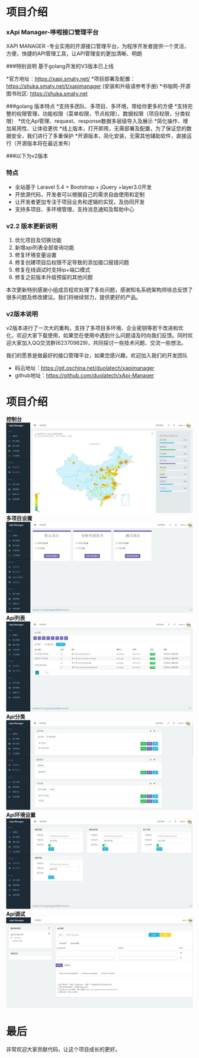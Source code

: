 项目介绍
========
### xApi Manager-哆啦接口管理平台
XAPI MANAGER -专业实用的开源接口管理平台，为程序开发者提供一个灵活，方便，快捷的API管理工具，让API管理变的更加清晰、明朗

###特别说明
基于golang开发的V3版本已上线

*官方地址：https://xapi.smaty.net/
*项目部署及配置：https://shuka.smaty.net/t/xapimanager (安装和升级请参考手册)
*书咖网-开源图书社区: https://shuka.smaty.net

###golang 版本特点
*支持多团队、多项目、多环境，带给你更多的方便
*支持完整的权限管理，功能权限（菜单权限，节点权限）、数据权限（项目权限，分类权限）
*优化Api管理、request、response数据多层级导入及展示
*简化操作、增加易用性、让体验更优
*线上版本，打开即用，无需部署及配置，为了保证您的数据安全，我们进行了多重保护
*开源版本，简化安装，无需其他辅助软件，直接运行（开源版本将在最近发布）

###以下为v2版本

### 特点
* 全站基于 Laravel 5.4  + Bootstrap + jQuery +layer3.0开发
* 开放源代码，开发者可以根据自己的需求自由使用和定制
* 让开发者更加专注于项目业务和逻辑的实现，及协同开发
* 支持多项目、多环境管理，支持消息通知及帮助中心

### v2.2 版本更新说明

1. 优化项目及切换功能
2. 新增api列表全部查询功能
3. 修复环境变量设置
4. 修复创建项目后权限不足导致的添加接口报错问题
5. 修复在线调试时支持ip+端口模式
6. 修复之前版本升级预留的其他问题

本次更新特别感谢小组成员程欢处理了多处问题，感谢知名系统架构师徐总反馈了很多问题及修改建议。我们将继续努力，提供更好的产品。

### v2版本说明

v2版本进行了一次大的重构，支持了多项目多环境、企业密钥等若干改进和优化，欢迎大家下载使用，如果您在使用中遇到什么问题请及时向我们反馈。同时欢迎大家加入QQ交流群(623709829)，共同探讨一些技术问题、交流一些想法。


我们的愿景是做最好的接口管理平台，如果您感兴趣，欢迎加入我们的开发团队

* 码云地址：https://git.oschina.net/duolatech/xapimanager
* github地址：https://github.com/duolatech/xApi-Manager

项目介绍
========
**控制台** 
<img src="./screenshot/kongzhitai.jpg">
**多项目设置** 
<img src="./screenshot/duoxiangmu.jpg">
**Api列表** 
<img src="./screenshot/apilist.jpg">
**Api分类** 
<img src="./screenshot/fenlei.jpg">
**Api环境设置** 
<img src="./screenshot/huanjing.jpg">
**Api调试**
<img src="./screenshot/debug.jpg">

最后
========
非常欢迎大家贡献代码，让这个项目成长的更好。
